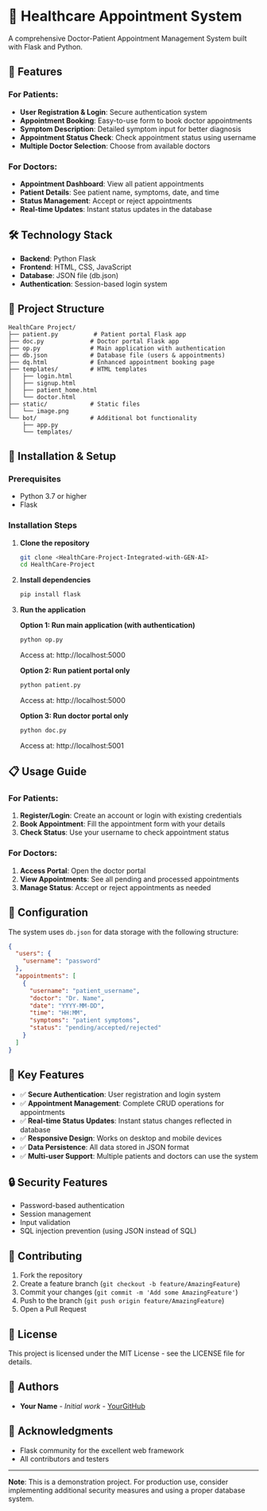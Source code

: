 # 🏥 Healthcare Appointment System

A comprehensive Doctor-Patient Appointment Management System built with Flask and Python.

## 🚀 Features

### For Patients:
- **User Registration & Login**: Secure authentication system
- **Appointment Booking**: Easy-to-use form to book doctor appointments
- **Symptom Description**: Detailed symptom input for better diagnosis
- **Appointment Status Check**: Check appointment status using username
- **Multiple Doctor Selection**: Choose from available doctors

### For Doctors:
- **Appointment Dashboard**: View all patient appointments
- **Patient Details**: See patient name, symptoms, date, and time
- **Status Management**: Accept or reject appointments
- **Real-time Updates**: Instant status updates in the database

## 🛠️ Technology Stack

- **Backend**: Python Flask
- **Frontend**: HTML, CSS, JavaScript
- **Database**: JSON file (db.json)
- **Authentication**: Session-based login system

## 📁 Project Structure

```
HealthCare Project/
├── patient.py          # Patient portal Flask app
├── doc.py             # Doctor portal Flask app
├── op.py              # Main application with authentication
├── db.json            # Database file (users & appointments)
├── dq.html            # Enhanced appointment booking page
├── templates/         # HTML templates
│   ├── login.html
│   ├── signup.html
│   ├── patient_home.html
│   └── doctor.html
├── static/            # Static files
│   └── image.png
└── bot/               # Additional bot functionality
    ├── app.py
    └── templates/
```

## 🚀 Installation & Setup

### Prerequisites
- Python 3.7 or higher
- Flask

### Installation Steps

1. **Clone the repository**
   ```bash
   git clone <HealthCare-Project-Integrated-with-GEN-AI>
   cd HealthCare-Project
   ```

2. **Install dependencies**
   ```bash
   pip install flask
   ```

3. **Run the application**

   **Option 1: Run main application (with authentication)**
   ```bash
   python op.py
   ```
   Access at: http://localhost:5000

   **Option 2: Run patient portal only**
   ```bash
   python patient.py
   ```
   Access at: http://localhost:5000

   **Option 3: Run doctor portal only**
   ```bash
   python doc.py
   ```
   Access at: http://localhost:5001

## 📋 Usage Guide

### For Patients:
1. **Register/Login**: Create an account or login with existing credentials
2. **Book Appointment**: Fill the appointment form with your details
3. **Check Status**: Use your username to check appointment status

### For Doctors:
1. **Access Portal**: Open the doctor portal
2. **View Appointments**: See all pending and processed appointments
3. **Manage Status**: Accept or reject appointments as needed

## 🔧 Configuration

The system uses `db.json` for data storage with the following structure:

```json
{
  "users": {
    "username": "password"
  },
  "appointments": [
    {
      "username": "patient_username",
      "doctor": "Dr. Name",
      "date": "YYYY-MM-DD",
      "time": "HH:MM",
      "symptoms": "patient symptoms",
      "status": "pending/accepted/rejected"
    }
  ]
}
```

## 🎯 Key Features

- ✅ **Secure Authentication**: User registration and login system
- ✅ **Appointment Management**: Complete CRUD operations for appointments
- ✅ **Real-time Status Updates**: Instant status changes reflected in database
- ✅ **Responsive Design**: Works on desktop and mobile devices
- ✅ **Data Persistence**: All data stored in JSON format
- ✅ **Multi-user Support**: Multiple patients and doctors can use the system

## 🔒 Security Features

- Password-based authentication
- Session management
- Input validation
- SQL injection prevention (using JSON instead of SQL)

## 🤝 Contributing

1. Fork the repository
2. Create a feature branch (`git checkout -b feature/AmazingFeature`)
3. Commit your changes (`git commit -m 'Add some AmazingFeature'`)
4. Push to the branch (`git push origin feature/AmazingFeature`)
5. Open a Pull Request

## 📝 License

This project is licensed under the MIT License - see the LICENSE file for details.

## 👥 Authors

- **Your Name** - *Initial work* - [YourGitHub](https://github.com/yourusername)

## 🙏 Acknowledgments

- Flask community for the excellent web framework
- All contributors and testers

---

**Note**: This is a demonstration project. For production use, consider implementing additional security measures and using a proper database system. 
